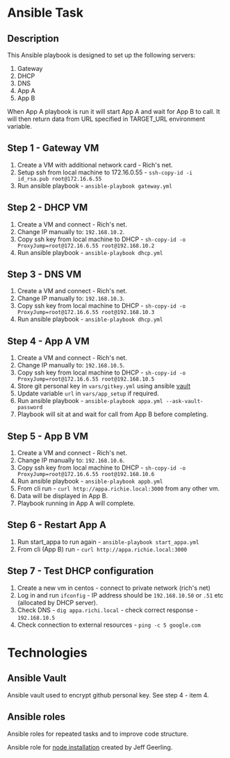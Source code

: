 # Ansible Task

## Description
This Ansible playbook is designed to set up the following servers:

1. Gateway
2. DHCP
3. DNS
4. App A
5. App B

When App A playbook is run it will start App A and wait for App B to call. It will then return data from URL specified in TARGET_URL environment variable.



## Step 1 - Gateway VM
1. Create a VM with additional network card - Rich's net.
2. Setup ssh from local machine to 172.16.0.55 - `ssh-copy-id -i id_rsa.pub root@172.16.6.55`
3. Run ansible playbook - `ansible-playbook gateway.yml`


## Step 2 - DHCP VM
1. Create a VM and connect - Rich's net.
2. Change IP manually to: `192.168.10.2`.
3. Copy ssh key from local machine to DHCP - `sh-copy-id -o ProxyJump=root@172.16.6.55 root@192.168.10.2`
4. Run ansible playbook - `ansible-playbook dhcp.yml`

## Step 3 - DNS VM
1. Create a VM and connect - Rich's net.
2. Change IP manually to: `192.168.10.3`.
3. Copy ssh key from local machine to DHCP - `sh-copy-id -o ProxyJump=root@172.16.6.55 root@192.168.10.3`
4. Run ansible playbook - `ansible-playbook dhcp.yml`

## Step 4 - App A VM
1. Create a VM and connect - Rich's net.
2. Change IP manually to: `192.168.10.5`.
3. Copy ssh key from local machine to DHCP - `sh-copy-id -o ProxyJump=root@172.16.6.55 root@192.168.10.5`
4. Store git personal key in `vars/gitkey.yml` using ansible [vault](https://www.digitalocean.com/community/tutorials/how-to-use-vault-to-protect-sensitive-ansible-data)
5. Update variable `url` in `vars/app_setup` if required.
6. Run ansible playbook - `ansible-playbook appa.yml --ask-vault-password`
7. Playbook will sit at and wait for call from App B before completing.

## Step 5 - App B VM
1. Create a VM and connect - Rich's net.
2. Change IP manually to: `192.168.10.6`.
3. Copy ssh key from local machine to DHCP - `sh-copy-id -o ProxyJump=root@172.16.6.55 root@192.168.10.6`
4. Run ansible playbook - `ansible-playbook appb.yml`
5. From cli run - `curl http://appa.richie.local:3000` from any other vm.
6. Data will be displayed in App B.
7. Playbook running in App A will complete.

## Step 6 - Restart App A
1. Run start_appa to run again - `ansible-playbook start_appa.yml`
2. From cli (App B) run - `curl http://appa.richie.local:3000`

## Step 7 - Test DHCP configuration
1. Create a new vm in centos - connect to private network (rich's net)
2. Log in and run `ifconfig` - IP address should be `192.168.10.50` or `.51` etc (allocated by DHCP server).
3. Check DNS - `dig appa.richi.local` - check correct response - `192.168.10.5`
4. Check connection to external resources - `ping -c 5 google.com`

# Technologies
## Ansible Vault
Ansible vault used to encrypt github personal key. See step 4 - item 4.

## Ansible roles
Ansible roles for repeated tasks and to improve code structure.

Ansible role for [node installation](https://galaxy.ansible.com/ui/standalone/roles/geerlingguy/nodejs/documentation/) created by Jeff Geerling.